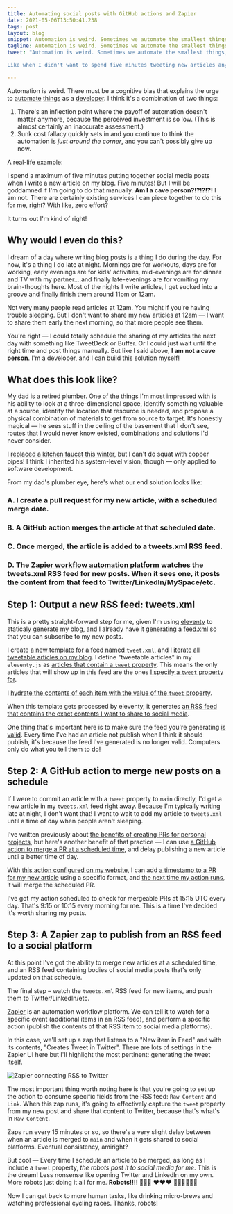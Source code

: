 ```yaml
---
title: Automating social posts with GitHub actions and Zapier
date: 2021-05-06T13:50:41.238
tags: post
layout: blog
snippet: Automation is weird. Sometimes we automate the smallest things, and even though it might not save us that much time, it's totally worth it. Like when I didn't want to spend five minutes tweeting my new articles anymore!
tagline: Automation is weird. Sometimes we automate the smallest things, and even though it might not save us that much time, it's totally worth it. Like when I didn't want to spend five minutes tweeting my new articles anymore!
tweet: "Automation is weird. Sometimes we automate the smallest things, and even though it might not save us that much time, it's totally worth it. 

Like when I didn't want to spend five minutes tweeting new articles anymore!"

---
```


Automation is weird. There must be a cognitive bias that explains the urge to [automate](https://xkcd.com/974/) [things](https://xkcd.com/1205/) as a [developer](https://xkcd.com/1319/). I think it's a combination of two things:

1. There's an inflection point where the payoff of automation doesn't matter anymore, because the perceived investment is so low. (This is almost certainly an inaccurate assessment.)
2. Sunk cost fallacy quickly sets in and you continue to think the automation is _just around the corner_, and you can't possibly give up now.

A real-life example:

I spend a maximum of five minutes putting together social media posts when I write a new article on my blog. Five minutes! But I will be goddamned if I'm going to do that manually. **Am I a cave person?!?!?!?!** I am not. There are certainly existing services I can piece together to do this for me, right? With like, zero effort?

It turns out I'm kind of right!

## Why would I even do this?

I dream of a day where writing blog posts is a thing I do during the day. For now, it's a thing I do late at night. Mornings are for workouts, days are for working, early evenings are for kids' activities, mid-evenings are for dinner and TV with my partner....and finally late-evenings are for vomiting my brain-thoughts here. Most of the nights I write articles, I get sucked into a groove and finally finish them around 11pm or 12am.

Not very many people read articles at 12am. You might if you're having trouble sleeping. But I don't want to share my new articles at 12am — I want to share them early the next morning, so that more people see them.

You're right — I could totally schedule the sharing of my articles the next day with something like TweetDeck or Buffer. Or I could just wait until the right time and post things manually. But like I said above, **I am not a cave person**. I'm a developer, and I can build this solution myself!

## What does this look like?

My dad is a retired plumber. One of the things I'm most impressed with is his ability to look at a three-dimensional space, identify something valuable at a source, identify the location that resource is needed, and propose a physical combination of materials to get from source to target. It's honestly magical — he sees stuff in the ceiling of the basement that I don't see, routes that I would never know existed, combinations and solutions I'd never consider.

I [replaced a kitchen faucet this winter](https://www.stevenhicks.me/blog/2021/01/tips-for-working-with-legacy-code/), but I can't do squat with copper pipes! I think I inherited his system-level vision, though — only applied to software development.

From my dad's plumber eye, here's what our end solution looks like:

### A. I create a pull request for my new article, with a scheduled merge date.

### B. A GitHub action merges the article at that scheduled date.

### C. Once merged, the article is added to a tweets.xml RSS feed.

### D. The [Zapier workflow automation platform](https://zapier.com/) watches the tweets.xml RSS feed for new posts. When it sees one, it posts the content from that feed to Twitter/LinkedIn/MySpace/etc.

## Step 1: Output a new RSS feed: tweets.xml

This is a pretty straight-forward step for me, given I'm using [eleventy](https://www.11ty.dev/) to staticaly generate my blog, and I already have it generating a [feed.xml](https://github.com/pepopowitz/stevenhicks.me/blob/main/_feed/feed.xml.njk) so that you can subscribe to my new posts.

I create [a new template for a feed named `tweet.xml`](https://github.com/pepopowitz/stevenhicks.me/blob/main/_feed/tweets.xml.njk), and I [iterate all tweetable articles on my blog](https://github.com/pepopowitz/stevenhicks.me/blob/main/_feed/tweets.xml.njk#L29). I define "tweetable articles" in my `eleventy.js` as [articles that contain a `tweet` property](https://github.com/pepopowitz/stevenhicks.me/blob/main/.eleventy.js#L28-L34). This means the only articles that will show up in this feed are the ones [I specify a `tweet` property for](https://github.com/pepopowitz/stevenhicks.me/blob/main/blog/2021/03/prs-for-personal-projects.md).

I [hydrate the contents of each item with the value of the `tweet` property](https://github.com/pepopowitz/stevenhicks.me/blob/main/_feed/tweets.xml.njk#L36).

When this template gets processed by eleventy, it generates [an RSS feed that contains the exact contents I want to share to social media](https://www.stevenhicks.me/tweets.xml).

One thing that's important here is to make sure the feed you're generating [is valid](https://validator.w3.org/feed/). Every time I've had an article not publish when I think it should publish, it's because the feed I've generated is no longer valid. Computers only do what you tell them to do!

## Step 2: A GitHub action to merge new posts on a schedule

If I were to commit an article with a `tweet` property to `main` directly, I'd get a new article in my `tweets.xml` feed right away. Because I'm typically writing late at night, I don't want that! I want to wait to add my article to `tweets.xml` until a time of day when people aren't sleeping.

I've written previously about [the benefits of creating PRs for personal projects](https://www.stevenhicks.me/blog/2021/03/prs-for-personal-projects/), but here's another benefit of that practice — I can use [a GitHub action to merge a PR at a scheduled time](https://github.com/gr2m/merge-schedule-action), and delay publishing a new article until a better time of day.

With [this action configured on my website](https://github.com/pepopowitz/stevenhicks.me/blob/main/.github/workflows/merge-schedule.yml), I can add [a timestamp to a PR for my new article](https://github.com/pepopowitz/stevenhicks.me/pull/30#issue-601297076) using a specific format, and [the next time my action runs](https://github.com/pepopowitz/stevenhicks.me/runs/2199184916?check_suite_focus=true), it will merge the scheduled PR.

I've got my action scheduled to check for mergeable PRs at 15:15 UTC every day. That's 9:15 or 10:15 every morning for me. This is a time I've decided it's worth sharing my posts.

## Step 3: A Zapier zap to publish from an RSS feed to a social platform

At this point I've got the ability to merge new articles at a scheduled time, and an RSS feed containing bodies of social media posts that's only updated on that schedule.

The final step – watch the `tweets.xml` RSS feed for new items, and push them to Twitter/LinkedIn/etc.

[Zapier](https://zapier.com) is an automation workflow platform. We can tell it to watch for a specific event (additional items in an RSS feed), and perform a specific action (publish the contents of that RSS item to social media platforms).

In this case, we'll set up a zap that listens to a "New item in Feed" and with its contents, "Creates Tweet in Twitter". There are lots of settings in the Zapier UI here but I'll highlight the most pertinent: generating the tweet itself.

![Zapier connecting RSS to Twitter](../zapier-to-twitter.png)

The most important thing worth noting here is that you're going to set up the action to consume specific fields from the RSS feed: `Raw Content` and `Link`. When this zap runs, it's going to effectively capture the `tweet` property from my new post and share that content to Twitter, because that's what's in `Raw Content`.

Zaps run every 15 minutes or so, so there's a very slight delay between when an article is merged to `main` and when it gets shared to social platforms. Eventual consistency, amiright?

But cool — Every time I schedule an article to be merged, as long as I include a `tweet` property, _the robots post it to social media for me_. This is the dream! Less nonsense like opening Twitter and LinkedIn on my own. More robots just doing it all for me. **Robots!!!!** 🤖🤖🤖 ❤️❤️❤️ 💪🏼💪🏼💪🏼

Now I can get back to more human tasks, like drinking micro-brews and watching professional cycling races. Thanks, robots!
